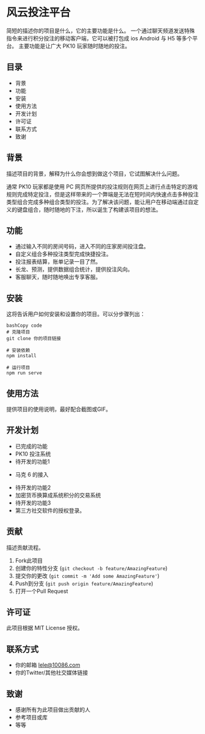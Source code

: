 # 风云投注平台

简短的描述你的项目是什么，它的主要功能是什么。
一个通过聊天频道发送特殊指令来进行积分投注的移动客户端，它可以被打包成 ios Android 与 H5 等多个平台。
主要功能是让广大 PK10 玩家随时随地的投注。

## 目录

- 背景
- 功能
- 安装
- 使用方法
- 开发计划
- 许可证
- 联系方式
- 致谢

## 背景

描述项目的背景，解释为什么你会想到做这个项目，它试图解决什么问题。

通常 PK10 玩家都是使用 PC 网页所提供的投注规则在网页上进行点击特定的游戏规则完成特定投注，但是这样带来的一个弊端是无法在短时间内快速点击多种投注类型组合完成多种组合类型的投注。为了解决该问题，能让用户在移动端通过自定义的键盘组合，随时随地的下注，所以诞生了构建该项目的想法。

## 功能

- 通过输入不同的房间号码，进入不同的庄家房间投注盘。
- 自定义组合多种投注类型完成快捷投注。
- 投注报表结算，账单记录一目了然。
- 长龙、预测，提供数据组合统计，提供投注风向。
- 客服聊天，随时随地唤出专享客服。

## 安装

这将告诉用户如何安装和设置你的项目。可以分步骤列出：

```
bashCopy code
# 克隆项目
git clone 你的项目链接

# 安装依赖
npm install

# 运行项目
npm run serve
```

## 使用方法

提供项目的使用说明，最好配合截图或GIF。

## 开发计划

-  已完成的功能
  - PK10 投注系统
-  待开发的功能1
  * 马克 6 的接入
-  待开发的功能2
  - 加密货币换算成系统积分的交易系统
-  待开发的功能3
  - 第三方社交软件的授权登录。

## 贡献

描述贡献流程。

1. Fork此项目
2. 创建你的特性分支 (`git checkout -b feature/AmazingFeature`)
3. 提交你的更改 (`git commit -m 'Add some AmazingFeature'`)
4. Push到分支 (`git push origin feature/AmazingFeature`)
5. 打开一个Pull Request

## 许可证

此项目根据 MIT License 授权。

## 联系方式

- 你的邮箱
   lele@10086.com
- 你的Twitter/其他社交媒体链接

## 致谢

- 感谢所有为此项目做出贡献的人
- 参考项目或库
- 等等